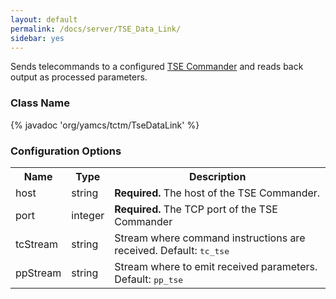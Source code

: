 ```yaml
---
layout: default
permalink: /docs/server/TSE_Data_Link/
sidebar: yes
---
```


Sends telecommands to a configured [TSE Commander](/docs/server/TSE_Commander/) and reads back output as processed parameters.

### Class Name
{% javadoc 'org/yamcs/tctm/TseDataLink' %}


### Configuration Options

<table class="inline">
  <tr>
    <th>Name</th>
    <th>Type</th>
    <th>Description</th>
  </tr>
  <tr>
    <td class="code">host</td>
    <td class="code">string</td>
    <td><strong>Required.</strong> The host of the TSE Commander.</td>
  </tr>
  <tr>
    <td class="code">port</td>
    <td class="code">integer</td>
    <td><strong>Required.</strong> The TCP port of the TSE Commander</td>
  </tr>
  <tr>
    <td class="code">tcStream</td>
    <td class="code">string</td>
    <td>Stream where command instructions are received. Default: <tt>tc_tse</tt></td>
  </tr>
  <tr>
    <td class="code">ppStream</td>
    <td class="code">string</td>
    <td>Stream where to emit received parameters. Default: <tt>pp_tse</tt></td>
  </tr>
</table>
